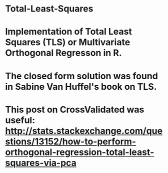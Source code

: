 # Total-Least-Squares
# Implementation of Total Least Squares (TLS) or Multivariate Orthogonal Regresson in R.
# The closed form solution was found in Sabine Van Huffel's book on TLS.
# This post on CrossValidated was useful: http://stats.stackexchange.com/questions/13152/how-to-perform-orthogonal-regression-total-least-squares-via-pca
